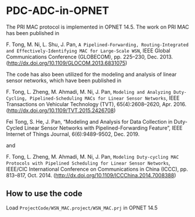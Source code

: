 # PDC-ADC-in-OPNET
The PRI MAC protocol is implemented in OPNET 14.5. The work on PRI MAC has been published in

F. Tong, M. Ni, L. Shu, J. Pan, `A Pipelined-Forwarding, Routing-Integrated and Effectively-Identifying MAC for Large-Scale WSN`, IEEE Global Communications Conference (GLOBECOM), pp. 225–230, Dec. 2013. (http://dx.doi.org/10.1109/GLOCOM.2013.6831075)

The code has also been utilized for the modeling and analysis of linear sensor networks, which have been published in

F. Tong, L. Zheng, M. Ahmadi, M. Ni, J. Pan, `Modeling and Analyzing Duty-Cycling, Pipelined-Scheduling MACs for Linear Sensor Networks`, IEEE Transactions on Vehicular Technology (TVT), 65(4):2608–2620, Apr. 2016. (http://dx.doi.org/10.1109/TVT.2015.2426708)

Fei Tong, S. He, J. Pan, “Modeling and Analysis for Data Collection in Duty-Cycled Linear Sensor Networks with Pipelined-Forwarding Feature”, IEEE Internet of Things Journal, 6(6):9489-9502, Dec. 2019.

and 

F. Tong, L. Zheng, M. Ahmadi, M. Ni, J. Pan, `Modeling Duty-cycling MAC Protocols with Pipelined Scheduling for Linear Sensor Networks`, IEEE/CIC International Conference on Communications in China (ICCC), pp. 813–817, Oct. 2014. (http://dx.doi.org/10.1109/ICCChina.2014.7008388)

## How to use the code
Load `ProjectCode/WSN_MAC.project/WSN_MAC.prj` in OPNET 14.5

